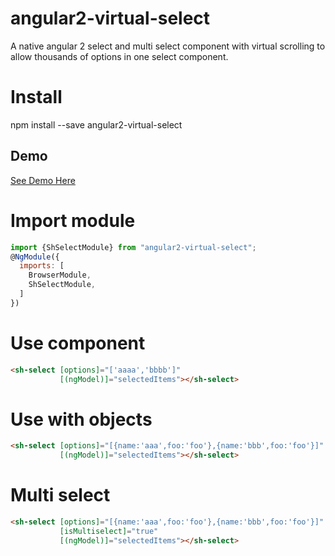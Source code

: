 # angular2-virtual-select
A native angular 2 select and multi select component with virtual scrolling to allow thousands of options in one select component.

# Install
npm install --save angular2-virtual-select

## Demo 

[See Demo Here](http://angular2-virtual-select.s3-website-us-east-1.amazonaws.com)

# Import module
```javascript
import {ShSelectModule} from "angular2-virtual-select";
@NgModule({
  imports: [
    BrowserModule,
    ShSelectModule,
  ]
})
```
# Use component
```html
<sh-select [options]="['aaaa','bbbb']"
           [(ngModel)]="selectedItems"></sh-select>  
```

# Use with objects
```html
<sh-select [options]="[{name:'aaa',foo:'foo'},{name:'bbb',foo:'foo'}]"
           [(ngModel)]="selectedItems"></sh-select>  
```

# Multi select
```html
<sh-select [options]="[{name:'aaa',foo:'foo'},{name:'bbb',foo:'foo'}]"
           [isMultiselect]="true"
           [(ngModel)]="selectedItems"></sh-select>  
```
